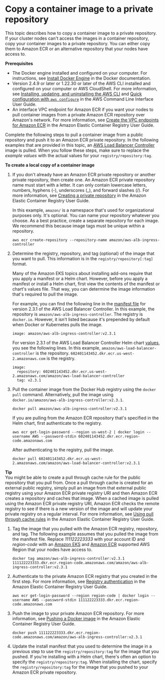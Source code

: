 # Copy a container image to a private repository<a name="copy-image-to-private-repository"></a>

This topic describes how to copy a container image to a private repository\. If your cluster nodes can't access the images in a container repository, copy your container images to a private repository\. You can either copy them to Amazon ECR or an alternative repository that your nodes have access to\.

**Prerequisites**
+ The Docker engine installed and configured on your computer\. For instructions, see [Install Docker Engine](https://docs.docker.com/engine/install/) in the Docker documentation\.
+ Version 2\.4\.9 or later or 1\.22\.30 or later of the AWS CLI installed and configured on your computer or AWS CloudShell\. For more information, see [Installing, updating, and uninstalling the AWS CLI](https://docs.aws.amazon.com/cli/latest/userguide/cli-chap-install.html) and [Quick configuration with `aws configure`](https://docs.aws.amazon.com/cli/latest/userguide/cli-configure-quickstart.html#cli-configure-quickstart-config) in the AWS Command Line Interface User Guide\.
+ An interface VPC endpoint for Amazon ECR if you want your nodes to pull container images from a private Amazon ECR repository over Amazon's network\. For more information, see [Create the VPC endpoints for Amazon ECR](https://docs.aws.amazon.com/AmazonECR/latest/userguide/vpc-endpoints.html#ecr-setting-up-vpc-create) in the Amazon Elastic Container Registry User Guide\.

Complete the following steps to pull a container image from a public repository and push it to an Amazon ECR private repository\. In the following examples that are provided in this topic, an [AWS Load Balancer Controller](aws-load-balancer-controller.md) image is pulled\. When you follow these steps, make sure to replace the *example values* with the actual values for your `registry/repository:tag`\. 

**To create a local copy of a container image**

1. If you don't already have an Amazon ECR private repository or another private repository, then create one\. An Amazon ECR private repository name must start with a letter\. It can only contain lowercase letters, numbers, hyphens \(\-\), underscores \(\_\), and forward slashes \(/\)\. For more information, see [Creating a private repository](https://docs.aws.amazon.com/AmazonECR/latest/userguide/repository-create.html) in the Amazon Elastic Container Registry User Guide\. 

   In this example, `amazon/` is a namespace that's used for organizational purposes only\. It's optional\. You can name your repository whatever you choose\. As a best practice, create a separate repository for each image\. We recommend this because image tags must be unique within a repository\.

   ```
   aws ecr create-repository --repository-name amazon/aws-alb-ingress-controller
   ```

1. Determine the registry, repository, and tag \(optional\) of the image that you want to pull\. This information is in the `registry/repository[:tag]` format\.

   Many of the Amazon EKS topics about installing add\-ons require that you apply a manifest or a Helm chart\. However, before you apply a manifest or install a Helm chart, first view the contents of the manifest or chart's values file\. That way, you can determine the image information that's required to pull the image\.

   For example, you can find the following line in the [manifest file](https://github.com/kubernetes-sigs/aws-load-balancer-controller/releases/download/v2.3.1/v2_3_1_full.yaml) for version 2\.3\.1 of the AWS Load Balancer Controller\. In this example, the repository is `amazon/aws-alb-ingress-controller`\. The registry is `docker.io`\. However, it isn't listed because it's prepended by default when Docker or Kubernetes pulls the image\.

   ```
   image: amazon/aws-alb-ingress-controller:v2.3.1
   ```

   For version 2\.3\.1 of the AWS Load Balancer Controller Helm chart [values](https://github.com/aws/eks-charts/blob/master/stable/aws-load-balancer-controller/values.yaml), you see the following lines\. In this example, `amazon/aws-load-balancer-controller` is the repository\. `602401143452.dkr.ecr.us-west-2.amazonaws.com` is the registry\.

   ```
   image:
     repository: 602401143452.dkr.ecr.us-west-2.amazonaws.com/amazon/aws-load-balancer-controller
     tag: v2.3.1
   ```

1. Pull the container image from the Docker Hub registry using the `docker pull` command\. Alternatively, pull the image using `docker.io/amazon/aws-alb-ingress-controller:v2.3.1`\.

   ```
   docker pull amazon/aws-alb-ingress-controller:v2.3.1
   ```

   If you are pulling from the Amazon ECR repository that's specified in the Helm chart, first authenticate to the registry\.

   ```
   aws ecr get-login-password --region us-west-2 | docker login --username AWS --password-stdin 602401143452.dkr.ecr.region-code.amazonaws.com
   ```

   After authenticating to the registry, pull the image\.

   ```
   docker pull 602401143452.dkr.ecr.us-west-2.amazonaws.com/amazon/aws-load-balancer-controller:v2.3.1
   ```
**Tip**  
You might be able to create a pull through cache rule for the public repository that you pull from\. Once a pull through cache is created for an external public registry, simply pull an image from that external public registry using your Amazon ECR private registry URI and then Amazon ECR creates a repository and caches that image\. When a cached image is pulled using the Amazon ECR private registry URI, Amazon ECR checks the remote registry to see if there is a new version of the image and will update your private registry on a regular interval\. For more information, see [Using pull through cache rules](https://docs.aws.amazon.com/AmazonECR/latest/userguide/pull-through-cache.html) in the Amazon Elastic Container Registry User Guide\.

1. Tag the image that you pulled with the Amazon ECR registry, repository, and tag\. The following example assumes that you pulled the image from the manifest file\. Replace *111122223333* with your account ID and *region\-code* with an [Amazon EKS](https://docs.aws.amazon.com/general/latest/gr/eks.html) and [Amazon ECR](https://docs.aws.amazon.com/general/latest/gr/ecr.html) supported AWS Region that your nodes have access to\.

   ```
   docker tag amazon/aws-alb-ingress-controller:v2.3.1 111122223333.dkr.ecr.region-code.amazonaws.com/amazon/aws-alb-ingress-controller:v2.3.1
   ```

1. Authenticate to the private Amazon ECR registry that you created in the first step\. For more information, see [Registry authentication](https://docs.aws.amazon.com/AmazonECR/latest/userguide/Registries.html#registry_auth) in the Amazon Elastic Container Registry User Guide\.

   ```
   aws ecr get-login-password --region region-code | docker login --username AWS --password-stdin 111122223333.dkr.ecr.region-code.amazonaws.com
   ```

1. Push the image to your private Amazon ECR repository\. For more information, see [Pushing a Docker image](https://docs.aws.amazon.com/AmazonECR/latest/userguide/docker-push-ecr-image.html) in the Amazon Elastic Container Registry User Guide\.

   ```
   docker push 111122223333.dkr.ecr.region-code.amazonaws.com/amazon/aws-alb-ingress-controller:v2.3.1
   ```

1. Update the install manifest that you used to determine the image in a previous step to use the `registry/repository:tag` for the image that you pushed\. If you're installing with a Helm chart, there's often an option to specify the `registry/repository:tag`\. When installing the chart, specify the `registry/repository:tag` for the image that you pushed to your Amazon ECR private repository\.